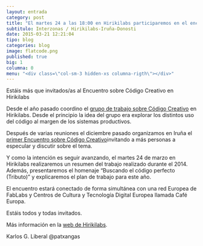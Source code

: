 ```yaml
---
layout: entrada
category: post
title: "El martes 24 a las 18:00 en Hirikilabs participaremos en el encuentro sobre Código Creativo"
subtitulo: Interzonas / Hirikilabs-Iruña-Donosti
date: 2015-03-21 12:21:04
tipo: blog
categories: blog
image: flatcode.png
published: true
big: 1
columna: 0
menu: "<div class=\"col-sm-3 hidden-xs columna-rigth\"></div>"
---
```


Estáis más que invitados/as al Encuentro sobre Código Creativo en Hirikilabs


<!--mas-->

Desde el año pasado coordino el [grupo de trabajo sobre Código Creativo](http://labs.interzonas.info/articles/grupo-de-trabajo-de-codigo-creativo/) en Hirikilabs. Desde el principio la idea del grupo era explorar los distintos uso del código al margen de los sistemas productivos. 

Después de varias reuniones el diciembre pasado organizamos en Iruña el [primer Encuentro sobre Código Creativo](http://labs.interzonas.info/articles/tercera-reunion-y-encuentro-grupo-codigo-creativo/)invitando a más personas a especular y discutir sobre el tema. 

Y como la intención es seguir avanzando, el martes 24 de marzo en Hirikilabs realizaremos un resumen del trabajo realizado durante el 2014. Además, presentaremos el homenaje “Buscando el código perfecto (Tributo)” y explicaremos el plan de trabajo para este año.

El encuentro estará conectado de forma simultánea con una red Europea de FabLabs y Centros de Cultura y Tecnología Digital Europea llamada Café Europa. 

Estáis todos y todas invitados. 

Más información en la [web de Hirikilabs](http://hirikilabs.tabakalera.eu/blog/2015/03/17/el-24-de-marzo-encuentro-de-codigo-creativo-en-hirikilabs/). 

Karlos G. Liberal
@patxangas 




